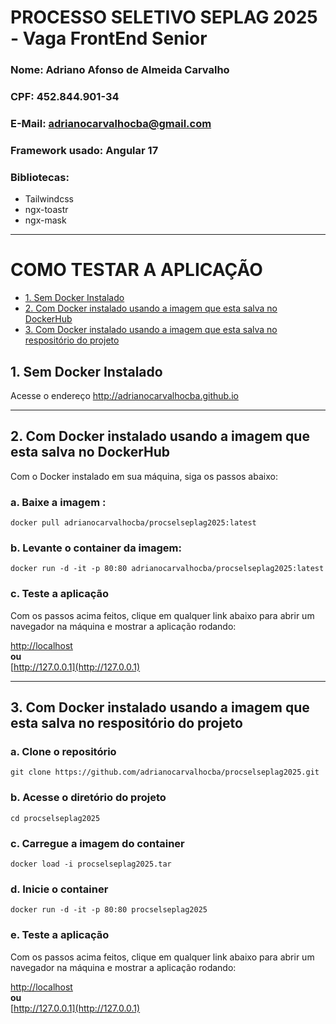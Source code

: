 # PROCESSO SELETIVO SEPLAG 2025 - Vaga FrontEnd Senior

### Nome: **Adriano Afonso de Almeida Carvalho**

### CPF: **452.844.901-34**

### E-Mail: adrianocarvalhocba@gmail.com

### Framework usado: **Angular 17**

### Bibliotecas:

- Tailwindcss
- ngx-toastr
- ngx-mask

---

# COMO TESTAR A APLICAÇÃO

- [1. Sem Docker Instalado](#1-sem-docker-instalado)
- [2. Com Docker instalado usando a imagem que esta salva no DockerHub](#2-com-docker-instalado-usando-a-imagem-que-esta-salva-no-dockerhub)
- [3. Com Docker instalado usando a imagem que esta salva no respositório do projeto](#3-com-docker-instalado-usando-a-imagem-que-esta-salva-no-respositório-do-projeto)

## 1. Sem Docker Instalado

Acesse o endereço http://adrianocarvalhocba.github.io

---

## 2. Com Docker instalado usando a imagem que esta salva no DockerHub

Com o Docker instalado em sua máquina, siga os passos abaixo:

### a. Baixe a imagem :

```
docker pull adrianocarvalhocba/procselseplag2025:latest
```

### b. Levante o container da imagem:

```
docker run -d -it -p 80:80 adrianocarvalhocba/procselseplag2025:latest
```

### c. Teste a aplicação

Com os passos acima feitos, clique em qualquer link abaixo para abrir um navegador na máquina e mostrar a aplicação rodando:

[http://localhost](http://localhost)  
**ou**  
[http://127.0.0.1](http://127.0.0.1)

---

## 3. Com Docker instalado usando a imagem que esta salva no respositório do projeto

### a. Clone o repositório

```
git clone https://github.com/adrianocarvalhocba/procselseplag2025.git
```

### b. Acesse o diretório do projeto

```
cd procselseplag2025
```

### c. Carregue a imagem do container

```
docker load -i procselseplag2025.tar
```

### d. Inicie o container

```
docker run -d -it -p 80:80 procselseplag2025
```

### e. Teste a aplicação

Com os passos acima feitos, clique em qualquer link abaixo para abrir um navegador na máquina e mostrar a aplicação rodando:

[http://localhost](http://localhost)  
**ou**  
[http://127.0.0.1](http://127.0.0.1)
